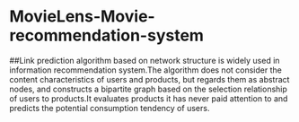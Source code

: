 # MovieLens-Movie-recommendation-system
##Link prediction algorithm based on network structure is widely used in information recommendation system.The algorithm does not consider the content characteristics of users and products, but regards them as abstract nodes, and constructs a bipartite graph based on the selection relationship of users to products.It evaluates products it has never paid attention to and predicts the potential consumption tendency of users.
